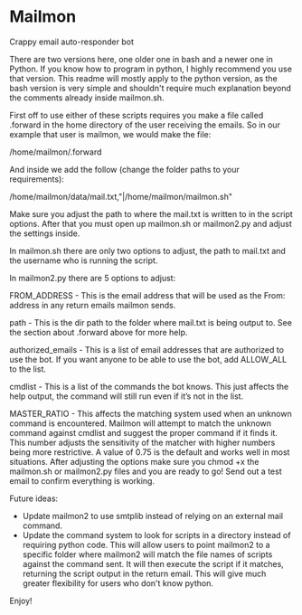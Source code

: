# Mailmon
Crappy email auto-responder bot

There are two versions here, one older one in bash and a newer one in Python. If you know how to program in python, I highly recommend you use that version. This readme will mostly apply to the python version, as the bash version is very simple and shouldn't require much explanation beyond the comments already inside mailmon.sh.


First off to use either of these scripts requires you make a file called .forward in the home directory of the user receiving the emails. So in our example that user is mailmon, we would make the file:

/home/mailmon/.forward

And inside we add the follow (change the folder paths to your requirements):

/home/mailmon/data/mail.txt,"|/home/mailmon/mailmon.sh"

Make sure you adjust the path to where the mail.txt is written to in the script options. After that you must open up mailmon.sh or mailmon2.py and adjust the settings inside.

In mailmon.sh there are only two options to adjust, the path to mail.txt and the username who is running the script.

In mailmon2.py there are 5 options to adjust:

FROM_ADDRESS - This is the email address that will be used as the From: address in any return emails mailmon sends.

path - This is the dir path to the folder where mail.txt is being output to. See the section about .forward above for more help.

authorized_emails - This is a list of email addresses that are authorized to use the bot. If you want anyone to be able to use the bot, add ALLOW_ALL to the list.

cmdlist - This is a list of the commands the bot knows. This just affects the help output, the command will still run even if it’s not in the list.

MASTER_RATIO - This affects the matching system used when an unknown command is encountered. Mailmon will attempt to match the unknown command against cmdlist and suggest the proper command if it finds it. This number adjusts the sensitivity of the matcher with higher numbers being more restrictive. A value of 0.75 is the default and works well in most situations.
After adjusting the options make sure you chmod +x the mailmon.sh or mailmon2.py files and you are ready to go! Send out a test email to confirm everything is working.


Future ideas:
*	Update mailmon2 to use smtplib instead of relying on an external mail command.
*	Update the command system to look for scripts in a directory instead of requiring python code. This will allow users to point mailmon2 to a specific folder where mailmon2 will match the file names of scripts against the command sent. It will then execute the script if it matches, returning the script output in the return email. This will give much greater flexibility for users who don't know python.


Enjoy!

